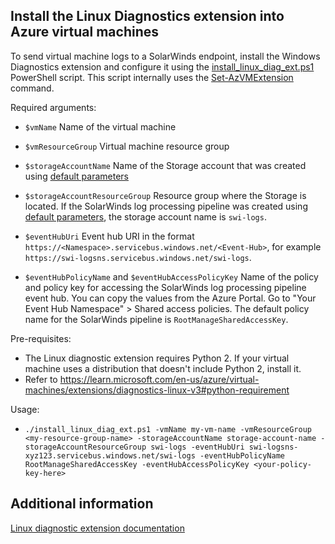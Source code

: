 ## Install the Linux Diagnostics extension into Azure virtual machines

To send virtual machine logs to a SolarWinds endpoint, install the Windows Diagnostics extension and configure it using the [install_linux_diag_ext.ps1](install_linux_diag_ext.ps1) PowerShell script. This script internally uses the [Set-AzVMExtension](https://docs.microsoft.com/en-us/powershell/module/az.compute/set-azvmextension?view=azps-7.4.0) command.

Required arguments:
- `$vmName` Name of the virtual machine 

- `$vmResourceGroup` Virtual machine resource group

- `$storageAccountName` Name of the Storage account that was created using [default parameters](../../template/deploy-swi-azure-logs-forwarder.ps1)

- `$storageAccountResourceGroup` Resource group where the Storage is located. If the SolarWinds log processing pipeline was created using [default parameters](../../template/deploy-swi-azure-logs-forwarder.ps1), the storage account name is `swi-logs`.

- `$eventHubUri` Event hub URI in the format `https://<Namespace>.servicebus.windows.net/<Event-Hub>`, for example `https://swi-logsns.servicebus.windows.net/swi-logs`.

- `$eventHubPolicyName` and `$eventHubAccessPolicyKey` Name of the policy and policy key for accessing the SolarWinds log processing pipeline event hub. You can copy the values from the Azure Portal. Go to "Your Event Hub Namespace" > Shared access policies.
  The default policy name for the SolarWinds pipeline is `RootManageSharedAccessKey`.

Pre-requisites:
- The Linux diagnostic extension requires Python 2. If your virtual machine uses a distribution that doesn't include Python 2, install it.
- Refer to https://learn.microsoft.com/en-us/azure/virtual-machines/extensions/diagnostics-linux-v3#python-requirement

Usage:
- `./install_linux_diag_ext.ps1 -vmName my-vm-name -vmResourceGroup <my-resource-group-name> -storageAccountName storage-account-name -storageAccountResourceGroup swi-logs -eventHubUri swi-logsns-xyz123.servicebus.windows.net/swi-logs -eventHubPolicyName RootManageSharedAccessKey -eventHubAccessPolicyKey <your-policy-key-here>`


## Additional information

[Linux diagnostic extension documentation](https://docs.microsoft.com/en-us/azure/virtual-machines/extensions/diagnostics-linux?toc=%2Fazure%2Fazure-monitor%2Ftoc.json&tabs=powershell)

